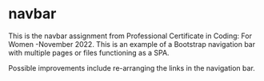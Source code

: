# navbar

This is the navbar assignment from Professional Certificate in Coding: For Women -November 2022.  This is an example of a Bootstrap navigation bar with multiple pages or files functioning as a SPA.

Possible improvements include re-arranging the links in the navigation bar.
